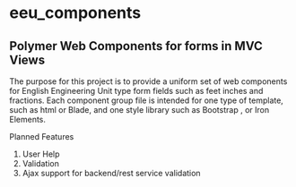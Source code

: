 # eeu_components
## Polymer Web Components for forms in MVC Views 

The purpose for this project is to provide a uniform set of web components for English Engineering Unit type form fields such as feet
 inches and fractions. Each component group file is intended for one type of template, such as html or Blade, and one style library such
 as Bootstrap , or Iron Elements.
 
Planned Features
1. User Help
1. Validation
3. Ajax support for backend/rest service validation
 
